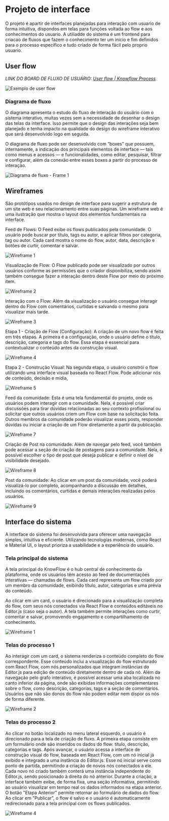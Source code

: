 
# Projeto de interface

O projeto é apartir de interfaces planejadas para interação com usuario de forma intuitiva, dispondos em telas para funções voltada ao flow e aos conhecimentos do usuario. A utiliadde do sistema é um frontend para criacao de fluxos que fazem o conhecimento ter um inicio e fim definidos para o processo especifico e tudo criado de forma fácil pelo proprio usuario.


 ## User flow

_LINK DO BOARD DE FLUXO DE USUÁRIO: [User flow | Knowflow Process](https://miro.com/app/board/uXjVI82qtag=/?share_link_id=687504854472)_ 

![Exemplo de user flow](https://github.com/user-attachments/assets/119e4a80-1972-4424-bb6b-babf75eba080)

### Diagrama de fluxo

O diagrama apresenta o estudo do fluxo de interação do usuário com o sistema interativo, muitas vezes sem a necessidade de desenhar o design das telas da interface. Isso permite que o design das interações seja bem planejado e tenha impacto na qualidade do design do wireframe interativo que será desenvolvido logo em seguida.

O diagrama de fluxo pode ser desenvolvido com “boxes” que possuem, internamente, a indicação dos principais elementos de interface — tais como menus e acessos — e funcionalidades, como editar, pesquisar, filtrar e configurar, além da conexão entre esses boxes a partir do processo de interação.


![Diagrama de fluxo - Frame 1](https://github.com/user-attachments/assets/1637f7f9-3967-46d8-aea4-59908dadaa8e)

## Wireframes

São protótipos usados no design de interface para sugerir a estrutura de um site web e seu relacionamento entre suas páginas. Um wireframe web é uma ilustração que mostra o layout dos elementos fundamentais na interface.

Feed de Flows: O Feed exibe os flows publicados pela comunidade. O usuário pode buscar por título, tags ou autor, e aplicar filtros por categoria, tag ou autor. Cada card mostra o nome do flow, autor, data, descrição e botões de curtir, comentar e salvar. 

![Wireframe 1](images/Wireframe-1.png)

Visualização de Flow: O Flow publicado pode ser visualizado por outros usuários conforme as permissões que o criador disponibiliza, sendo assim também consegue fazer a interação dentro deste Flow por meio do próximo item.

![Wireframe 2](images/Wireframe-2.png)

Interação com o Flow: Além da visualização o usuário consegue interagir dentro do Flow com comentários, curtidas e salvando o mesmo para visualizar mais tarde.

![Wireframe 3](images/Wireframe-3.png)

Etapa 1 - Criação de Flow (Configuração): A criação de um novo flow é feita em três etapas. A primeira é a configuração, onde o usuário define o título, descrição, categoria e tags do flow. Essa etapa é essencial para contextualizar o conteúdo antes da construção visual.

![Wireframe 4](images/Wireframe-4.png)

Etapa 2 - Construção Visual: Na segunda etapa, o usuário constrói o flow utilizando uma interface visual baseada no React Flow. Pode adicionar nós de conteúdo, decisão e mídia, 

![Wireframe 5](images/Wireframe-5.png)

Feed da comunidade: Esta é uma tela fundamental do projeto, onde os usuários podem interagir com a comunidade. Nela, é possível criar discussões para tirar dúvidas relacionadas ao seu contexto profissional ou solicitar que outros usuários criem um Flow com base na solicitação feita. Outros membros da comunidade poderão visualizar esses posts, responder dúvidas ou iniciar a criação de um Flow diretamente a partir da publicação.

![Wireframe 7](images/Wireframe-7.png)

Criação de Post na comunidade: Além de navegar pelo feed, você também pode acessar a seção de criação de postagens para a comunidade. Nela, é possível escolher o tipo de post que deseja publicar e definir o nível de visibilidade desejado.

![Wireframe 8](images/Wireframe-8.png)

Post da comunidade: Ao clicar em um post da comunidade, você poderá visualizá-lo por completo, acompanhando a discussão em detalhes, incluindo os comentários, curtidas e demais interações realizadas pelos usuários.

![Wireframe 9](images/Wireframe-9.png)
 


## Interface do sistema

A interface do sistema foi desenvolvida para oferecer uma navegação simples, intuitiva e eficiente. Utilizando tecnologias modernas, como React e Material UI, o layout prioriza a usabilidade e a experiência do usuário.

### Tela principal do sistema

A tela principal do KnowFlow é o hub central de conhecimento da plataforma, onde os usuários têm acesso ao feed de documentações interativas — chamadas de flows. Cada card representa um flow criado por um membro da comunidade, exibindo título, autor, categorias e uma prévia do conteúdo.

Ao clicar em um card, o usuário é direcionado para a visualização completa do flow, com seus nós conectados via React Flow e conteúdos editáveis no Editor.js (caso seja o autor). A tela também permite interações como curtir, comentar e salvar, promovendo engajamento e compartilhamento de conhecimento.

![Wireframe 1](images/Wireframe-1.png)


###  Telas do processo 1

Ao interagir com um card, o sistema renderiza o conteúdo completo do flow correspondente. Esse conteúdo inclui a visualização do flow estruturado com React Flow, com nós personalizados que integram instâncias do Editor.js para edição de conteúdo diretamente dentro de cada nó. Além da navegação pelo grafo interativo, é possível acessar uma aba localizada no canto inferior da página, onde são exibidas informações complementares sobre o flow, como descrição, categorias, tags e a seção de comentários. Usuários que não são donos do flow não podem editar nem dispor os nós de forma diferente.


![Wireframe 2](images/Wireframe-2.png)


### Telas do processo 2

Ao clicar no botão localizado no menu lateral esquerdo, o usuário é direcionado para a tela de criação de fluxo. A primeira etapa consiste em um formulário onde são inseridos os dados do flow: título, descrição, categorias e tags. Após avançar, o usuário acessa a interface de construção visual do flow, baseada em React Flow, com um nó inicial já exibido e integrado a uma instância do Editor.js. Esse nó inicial serve como ponto de partida, permitindo a criação de novos nós conectados a ele. Cada novo nó criado também conterá uma instância independente do Editor.js, sendo posicionado à direita do nó anterior. Durante a criação, a interface também exibe, de forma fixa, uma seção informativa, permitindo ao usuário visualizar em tempo real os dados informados na etapa anterior. O botão "Etapa Anterior" permite retornar ao formulário de dados do flow. Ao clicar em "Publicar", o flow é salvo e o usuário é automaticamente redirecionado para a tela principal com os flows publicados.


![Wireframe 4](images/Wireframe-4.png)


